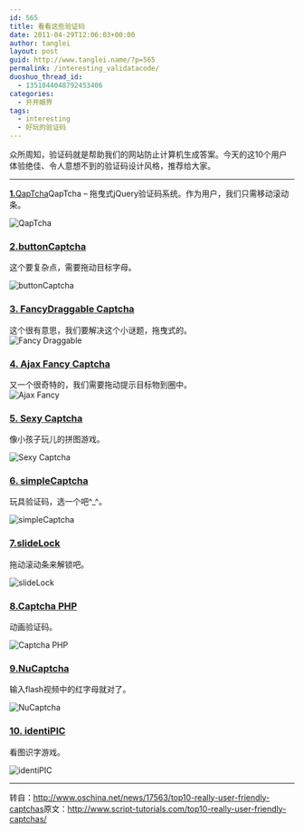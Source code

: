 ```yaml
---
id: 565
title: 看看这些验证码
date: 2011-04-29T12:06:03+00:00
author: tanglei
layout: post
guid: http://www.tanglei.name/?p=565
permalink: /interesting_validatacode/
duoshuo_thread_id:
  - 1351844048792453406
categories:
  - 开开眼界
tags:
  - interesting
  - 好玩的验证码
---
```

<div id="OSChina_News_17563" class="NewsContent TextContent">
  <p>
    众所周知，验证码就是帮助我们的网站防止计算机生成答案。今天的这10个用户体验绝佳、令人意想不到的验证码设计风格，推荐给大家。
  </p>
  
  <hr />
  
  <p>
    <strong><a href="http://www.myjqueryplugins.com/QapTcha/demo" rel="nofollow">1.</a></strong><a href="http://www.myjqueryplugins.com/QapTcha/demo" rel="nofollow">QapTcha</a>QapTcha – 拖曳式jQuery验证码系统。作为用户，我们只需移动滚动条。
  </p>
  
  <p>
    <img title="QapTcha" src="http://static.oschina.net/uploads/img/201104/28231530_hV5V.png" alt="QapTcha" />
  </p>
  
  <h3>
    <a href="http://www.gobwas.com/bcaptcha#demonstration" rel="nofollow">2.buttonCaptcha</a>
  </h3>
  
  <p>
    这个要复杂点，需要拖动目标字母。
  </p>
  
  <p>
    <img title="buttonCaptcha" src="http://static.oschina.net/uploads/img/201104/28231531_fOWj.png" alt="buttonCaptcha" />
  </p>
  
  <h3>
    <a href="http://sitehelp.com.au/demos/dragcaptcha.php" rel="nofollow">3. FancyDraggable Captcha</a>
  </h3>
  
  <p>
    这个很有意思，我们要解决这个小谜题，拖曳式的。<br /> <img title="Fancy Draggable" src="http://static.oschina.net/uploads/img/201104/28231532_H8Pf.png" alt="Fancy Draggable" />
  </p>
  
  <h3>
    <a href="http://www.webdesignbeach.com/beachbar/ajax-fancy-captcha-jquery-plugin" rel="nofollow">4. Ajax Fancy Captcha</a>
  </h3>
  
  <p>
    又一个很奇特的，我们需要拖动提示目标物到圈中。<br /> <img title="Ajax Fancy" src="http://static.oschina.net/uploads/img/201104/28231532_OOS3.png" alt="Ajax Fancy" />
  </p>
  
  <h3>
    <a href="http://blog.lukeblackamore.com/2009/10/sexy-captcha-new-drag-and-drop-captcha.html" rel="nofollow">5. Sexy Captcha</a>
  </h3>
  
  <p>
    像小孩子玩儿的拼图游戏。
  </p>
  
  <p>
    <img title="Sexy Captcha" src="http://static.oschina.net/uploads/img/201104/28231533_kl52.png" alt="Sexy Captcha" />
  </p>
  
  <h3>
    <a href="http://jordankasper.com/jquery/captcha/examples.php" rel="nofollow">6. simpleCaptcha</a>
  </h3>
  
  <p>
    玩具验证码，选一个吧^_^。
  </p>
  
  <p>
    <img title="simpleCaptcha" src="http://static.oschina.net/uploads/img/201104/28231534_yD3p.png" alt="simpleCaptcha" />
  </p>
  
  <h3>
    <a href="http://slidelock.parametercontraption.com/demo.php" rel="nofollow">7.slideLock</a>
  </h3>
  
  <p>
    拖动滚动条来解锁吧。
  </p>
  
  <p>
    <img title="slideLock" src="http://static.oschina.net/uploads/img/201104/28231535_NAtq.png" alt="slideLock" />
  </p>
  
  <h3>
    <a href="http://rodomontano.altervista.org/engcaptcha.php" rel="nofollow">8.Captcha PHP</a>
  </h3>
  
  <p>
    动画验证码。
  </p>
  
  <p>
    <img title="Captcha PHP" src="http://static.oschina.net/uploads/img/201104/28231537_WyAG.png" alt="Captcha PHP" />
  </p>
  
  <h3>
    <a href="http://www.nucaptcha.com/products/basic" rel="nofollow">9.NuCaptcha</a>
  </h3>
  
  <p>
    输入flash视频中的红字母就对了。
  </p>
  
  <p>
    <img title="NuCaptcha" src="http://static.oschina.net/uploads/img/201104/28231538_GNAL.png" alt="NuCaptcha" />
  </p>
  
  <h3>
    <a href="http://identipic.com/" rel="nofollow">10. identiPIC</a>
  </h3>
  
  <p>
    看图识字游戏。
  </p>
  
  <p>
    <img title="identiPIC" src="http://static.oschina.net/uploads/img/201104/28231541_JbWX.png" alt="identiPIC" />
  </p>
  
  <hr />
  
  <p>
    转自：<a href="http://www.oschina.net/news/17563/top10-really-user-friendly-captchas">http://www.oschina.net/news/17563/top10-really-user-friendly-captchas</a>原文：<a href="http://www.script-tutorials.com/top10-really-user-friendly-captchas/">http://www.script-tutorials.com/top10-really-user-friendly-captchas/</a>
  </p>
</div>